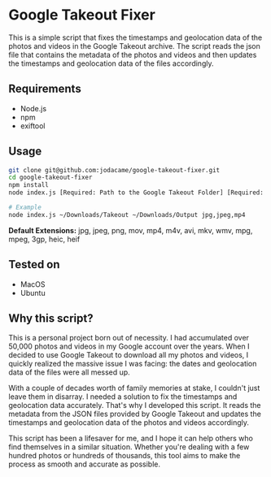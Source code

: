 # Google Takeout Fixer

This is a simple script that fixes the timestamps and geolocation data of the photos and videos in the Google Takeout archive. The script reads the json file that contains the metadata of the photos and videos and then updates the timestamps and geolocation data of the files accordingly.

## Requirements

- Node.js
- npm
- exiftool


## Usage
```bash
git clone git@github.com:jodacame/google-takeout-fixer.git
cd google-takeout-fixer
npm install
node index.js [Required: Path to the Google Takeout Folder] [Required: Path to the Output Folder] [Optional: Extension to process separated by commas]

# Example
node index.js ~/Downloads/Takeout ~/Downloads/Output jpg,jpeg,mp4
```
**Default Extensions:** jpg, jpeg, png, mov, mp4, m4v, avi, mkv, wmv, mpg, mpeg, 3gp, heic, heif

## Tested on

- MacOS
- Ubuntu


## Why this script?

This is a personal project born out of necessity. I had accumulated over 50,000 photos and videos in my Google account over the years. When I decided to use Google Takeout to download all my photos and videos, I quickly realized the massive issue I was facing: the dates and geolocation data of the files were all messed up. 

With a couple of decades worth of family memories at stake, I couldn't just leave them in disarray. I needed a solution to fix the timestamps and geolocation data accurately. That's why I developed this script. It reads the metadata from the JSON files provided by Google Takeout and updates the timestamps and geolocation data of the photos and videos accordingly.

This script has been a lifesaver for me, and I hope it can help others who find themselves in a similar situation. Whether you're dealing with a few hundred photos or hundreds of thousands, this tool aims to make the process as smooth and accurate as possible.